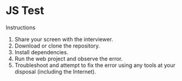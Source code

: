 JS Test
=======

Instructions

1. Share your screen with the interviewer.
2. Download or clone the repository.
3. Install dependencies.
4. Run the web project and observe the error.
5. Troubleshoot and attempt to fix the error using any tools at your disposal (including the Internet).

